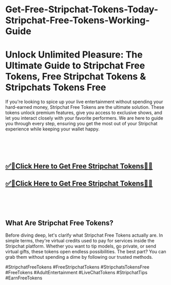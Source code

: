 # Get-Free-Stripchat-Tokens-Today-Stripchat-Free-Tokens-Working-Guide

<h1>Unlock Unlimited Pleasure: The Ultimate Guide to Stripchat Free Tokens, Free Stripchat Tokens & Stripchats Tokens Free</h1>

If you're looking to spice up your live entertainment without spending your hard-earned money, Stripchat Free Tokens are the ultimate solution. These tokens unlock premium features, give you access to exclusive shows, and let you interact closely with your favorite performers. We are here to guide you through every step, ensuring you get the most out of your Stripchat experience while keeping your wallet happy.

<br><br><br>
**<b><h2>[✅🎯Click Here to Get Free Stripchat Tokens🎯✅](https://searchoptima.org/free-stripchat-tokens/)</h2></b>**
**<b><h2>[✅🎯Click Here to Get Free Stripchat Tokens🎯✅](https://searchoptima.org/free-stripchat-tokens/)</h2></b>**
<br><br><br>



<h2>What Are Stripchat Free Tokens?</h2>
Before diving deep, let's clarify what Stripchat Free Tokens actually are. In simple terms, they're virtual credits used to pay for services inside the Stripchat platform. Whether you want to tip models, go private, or send virtual gifts, these tokens open endless possibilities. The best part? You can grab them without spending a dime by following our trusted methods.


#StripchatFreeTokens #FreeStripchatTokens #StripchatsTokensFree #FreeTokens #AdultEntertainment #LiveChatTokens #StripchatTips #EarnFreeTokens
